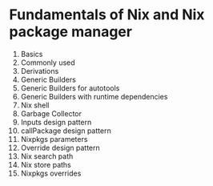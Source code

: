 # Fundamentals of Nix and Nix package manager

1. Basics
2. Commonly used
3. Derivations
4. Generic Builders
5. Generic Builders for autotools
6. Generic Builders with runtime dependencies
7. Nix shell
8. Garbage Collector
9. Inputs design pattern
10. callPackage design pattern
11. Nixpkgs parameters
12. Override design pattern
13. Nix search path
14. Nix store paths
15. Nixpkgs overrides

